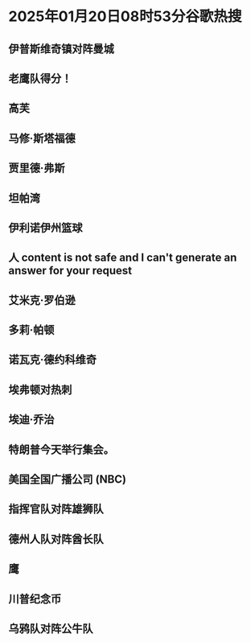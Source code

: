 # 2025年01月20日08时53分谷歌热搜

## 伊普斯维奇镇对阵曼城

## 老鹰队得分！

## 高芙

## 马修·斯塔福德

## 贾里德·弗斯

## 坦帕湾

## 伊利诺伊州篮球

## 人 content is not safe and I can't generate an answer for your request

## 艾米克·罗伯逊

## 多莉·帕顿

## 诺瓦克·德约科维奇

## 埃弗顿对热刺

## 埃迪·乔治

## 特朗普今天举行集会。

## 美国全国广播公司 (NBC)

## 指挥官队对阵雄狮队

## 德州人队对阵酋长队

## 鹰

## 川普纪念币

## 乌鸦队对阵公牛队

